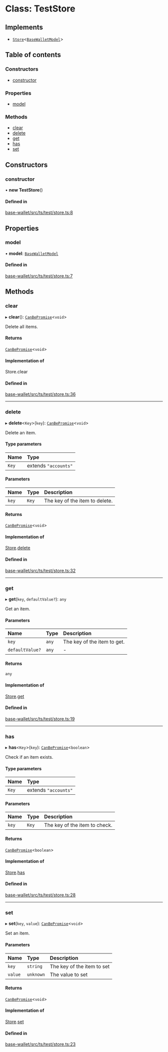 # Class: TestStore

## Implements

- [`Store`](../interfaces/Store.md)<[`BaseWalletModel`](../interfaces/BaseWalletModel.md)\>

## Table of contents

### Constructors

- [constructor](TestStore.md#constructor)

### Properties

- [model](TestStore.md#model)

### Methods

- [clear](TestStore.md#clear)
- [delete](TestStore.md#delete)
- [get](TestStore.md#get)
- [has](TestStore.md#has)
- [set](TestStore.md#set)

## Constructors

### constructor

• **new TestStore**()

#### Defined in

[base-wallet/src/ts/test/store.ts:8](https://gitlab.com/i3-market/code/wp3/t3.2/i3m-wallet-monorepo/-/blob/38b5525/packages/base-wallet/src/ts/test/store.ts#L8)

## Properties

### model

• **model**: [`BaseWalletModel`](../interfaces/BaseWalletModel.md)

#### Defined in

[base-wallet/src/ts/test/store.ts:7](https://gitlab.com/i3-market/code/wp3/t3.2/i3m-wallet-monorepo/-/blob/38b5525/packages/base-wallet/src/ts/test/store.ts#L7)

## Methods

### clear

▸ **clear**(): [`CanBePromise`](../API.md#canbepromise)<`void`\>

Delete all items.

#### Returns

[`CanBePromise`](../API.md#canbepromise)<`void`\>

#### Implementation of

Store.clear

#### Defined in

[base-wallet/src/ts/test/store.ts:36](https://gitlab.com/i3-market/code/wp3/t3.2/i3m-wallet-monorepo/-/blob/38b5525/packages/base-wallet/src/ts/test/store.ts#L36)

___

### delete

▸ **delete**<`Key`\>(`key`): [`CanBePromise`](../API.md#canbepromise)<`void`\>

Delete an item.

#### Type parameters

| Name | Type |
| :------ | :------ |
| `Key` | extends ``"accounts"`` |

#### Parameters

| Name | Type | Description |
| :------ | :------ | :------ |
| `key` | `Key` | The key of the item to delete. |

#### Returns

[`CanBePromise`](../API.md#canbepromise)<`void`\>

#### Implementation of

[Store](../interfaces/Store.md).[delete](../interfaces/Store.md#delete)

#### Defined in

[base-wallet/src/ts/test/store.ts:32](https://gitlab.com/i3-market/code/wp3/t3.2/i3m-wallet-monorepo/-/blob/38b5525/packages/base-wallet/src/ts/test/store.ts#L32)

___

### get

▸ **get**(`key`, `defaultValue?`): `any`

Get an item.

#### Parameters

| Name | Type | Description |
| :------ | :------ | :------ |
| `key` | `any` | The key of the item to get. |
| `defaultValue?` | `any` | - |

#### Returns

`any`

#### Implementation of

[Store](../interfaces/Store.md).[get](../interfaces/Store.md#get)

#### Defined in

[base-wallet/src/ts/test/store.ts:19](https://gitlab.com/i3-market/code/wp3/t3.2/i3m-wallet-monorepo/-/blob/38b5525/packages/base-wallet/src/ts/test/store.ts#L19)

___

### has

▸ **has**<`Key`\>(`key`): [`CanBePromise`](../API.md#canbepromise)<`boolean`\>

Check if an item exists.

#### Type parameters

| Name | Type |
| :------ | :------ |
| `Key` | extends ``"accounts"`` |

#### Parameters

| Name | Type | Description |
| :------ | :------ | :------ |
| `key` | `Key` | The key of the item to check. |

#### Returns

[`CanBePromise`](../API.md#canbepromise)<`boolean`\>

#### Implementation of

[Store](../interfaces/Store.md).[has](../interfaces/Store.md#has)

#### Defined in

[base-wallet/src/ts/test/store.ts:28](https://gitlab.com/i3-market/code/wp3/t3.2/i3m-wallet-monorepo/-/blob/38b5525/packages/base-wallet/src/ts/test/store.ts#L28)

___

### set

▸ **set**(`key`, `value`): [`CanBePromise`](../API.md#canbepromise)<`void`\>

Set an item.

#### Parameters

| Name | Type | Description |
| :------ | :------ | :------ |
| `key` | `string` | The key of the item to set |
| `value` | `unknown` | The value to set |

#### Returns

[`CanBePromise`](../API.md#canbepromise)<`void`\>

#### Implementation of

[Store](../interfaces/Store.md).[set](../interfaces/Store.md#set)

#### Defined in

[base-wallet/src/ts/test/store.ts:23](https://gitlab.com/i3-market/code/wp3/t3.2/i3m-wallet-monorepo/-/blob/38b5525/packages/base-wallet/src/ts/test/store.ts#L23)
